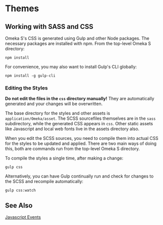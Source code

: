 # Themes

## Working with SASS and CSS


Omeka S's CSS is generated using Gulp and other Node packages. The necessary packages are installed with npm. From the top-level Omeka S directory:

```
npm install
```

For convenience, you may also want to install Gulp's CLI globally:

```
npm install -g gulp-cli
```

### Editing the Styles

**Do not edit the files in the `css` directory manually!** They are automatically generated and your changes will be overwritten. 

The base directory for the styles and other assets is `application/Omeka/asset`. The SCSS sourcefiles themselves are in the `sass` subdirectory, while the generated CSS appears in `css`. Other static assets like Javascript and local web fonts live in the assets directory also.

When you edit the SCSS sources, you need to compile them into actual CSS for the styles to be updated and applied. There are two main ways of doing this, both are commands run from the top-level Omeka S directory.

To compile the styles a single time, after making a change:

```
gulp css
```

Alternatively, you can have Gulp continually run and check for changes to the SCSS and recompile automatically:

```
gulp css:watch
```

## See Also

[Javascript Events](../reference/javascript_events.md)







